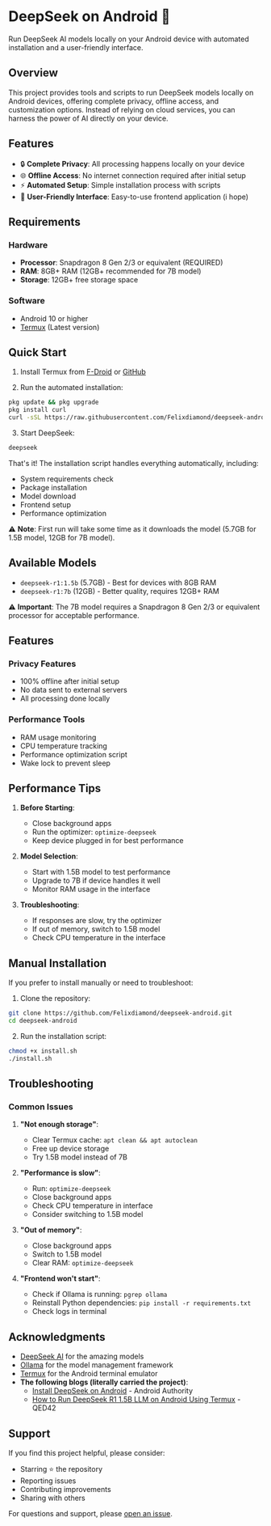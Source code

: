 # DeepSeek on Android 🚀

Run DeepSeek AI models locally on your Android device with automated installation and a user-friendly interface.

## Overview

This project provides tools and scripts to run DeepSeek models locally on Android devices, offering complete privacy, offline access, and customization options. Instead of relying on cloud services, you can harness the power of AI directly on your device.

## Features

- 🔒 **Complete Privacy**: All processing happens locally on your device
- 🌐 **Offline Access**: No internet connection required after initial setup
- ⚡ **Automated Setup**: Simple installation process with scripts
- 🎨 **User-Friendly Interface**: Easy-to-use frontend application (i hope)

## Requirements

### Hardware
- **Processor**: Snapdragon 8 Gen 2/3 or equivalent (REQUIRED)
- **RAM**: 8GB+ RAM (12GB+ recommended for 7B model)
- **Storage**: 12GB+ free storage space

### Software
- Android 10 or higher
- [Termux](https://github.com/termux/termux-app/releases) (Latest version)

## Quick Start

1. Install Termux from [F-Droid](https://f-droid.org/packages/com.termux/) or [GitHub](https://github.com/termux/termux-app/releases)

2. Run the automated installation:
```bash
pkg update && pkg upgrade
pkg install curl
curl -sSL https://raw.githubusercontent.com/Felixdiamond/deepseek-android/main/install.sh | bash
```

3. Start DeepSeek:
```bash
deepseek
```

That's it! The installation script handles everything automatically, including:
- System requirements check
- Package installation
- Model download
- Frontend setup
- Performance optimization

⚠️ **Note**: First run will take some time as it downloads the model (5.7GB for 1.5B model, 12GB for 7B model).

## Available Models

- `deepseek-r1:1.5b` (5.7GB) - Best for devices with 8GB RAM
- `deepseek-r1:7b` (12GB) - Better quality, requires 12GB+ RAM

⚠️ **Important**: The 7B model requires a Snapdragon 8 Gen 2/3 or equivalent processor for acceptable performance.

## Features

### Privacy Features
- 100% offline after initial setup
- No data sent to external servers
- All processing done locally

### Performance Tools
- RAM usage monitoring
- CPU temperature tracking
- Performance optimization script
- Wake lock to prevent sleep

## Performance Tips

1. **Before Starting**:
   - Close background apps
   - Run the optimizer: `optimize-deepseek`
   - Keep device plugged in for best performance

2. **Model Selection**:
   - Start with 1.5B model to test performance
   - Upgrade to 7B if device handles it well
   - Monitor RAM usage in the interface

3. **Troubleshooting**:
   - If responses are slow, try the optimizer
   - If out of memory, switch to 1.5B model
   - Check CPU temperature in the interface

## Manual Installation

If you prefer to install manually or need to troubleshoot:

1. Clone the repository:
```bash
git clone https://github.com/Felixdiamond/deepseek-android.git
cd deepseek-android
```

2. Run the installation script:
```bash
chmod +x install.sh
./install.sh
```

## Troubleshooting

### Common Issues

1. **"Not enough storage"**:
   - Clear Termux cache: `apt clean && apt autoclean`
   - Free up device storage
   - Try 1.5B model instead of 7B

2. **"Performance is slow"**:
   - Run: `optimize-deepseek`
   - Close background apps
   - Check CPU temperature in interface
   - Consider switching to 1.5B model

3. **"Out of memory"**:
   - Close background apps
   - Switch to 1.5B model
   - Clear RAM: `optimize-deepseek`

4. **"Frontend won't start"**:
   - Check if Ollama is running: `pgrep ollama`
   - Reinstall Python dependencies: `pip install -r requirements.txt`
   - Check logs in terminal

## Acknowledgments

- [DeepSeek AI](https://github.com/deepseek-ai) for the amazing models
- [Ollama](https://github.com/ollama/ollama) for the model management framework
- [Termux](https://github.com/termux) for the Android terminal emulator
- **The following blogs (literally carried the project)**:
  - [Install DeepSeek on Android](https://www.androidauthority.com/install-deepseek-android-3521203/) - Android Authority
  - [How to Run DeepSeek R1 1.5B LLM on Android Using Termux](https://www.qed42.com/insights/how-to-run-deepseek-r1-1-5b-llm-on-android-using-termux) - QED42

## Support

If you find this project helpful, please consider:
- Starring ⭐ the repository
- Reporting issues
- Contributing improvements
- Sharing with others

For questions and support, please [open an issue](../../issues).